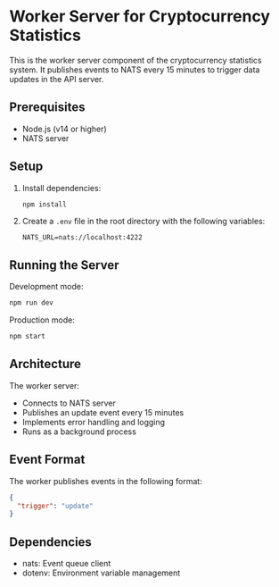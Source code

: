 # Worker Server for Cryptocurrency Statistics

This is the worker server component of the cryptocurrency statistics system. It publishes events to NATS every 15 minutes to trigger data updates in the API server.

## Prerequisites

- Node.js (v14 or higher)
- NATS server

## Setup

1. Install dependencies:
   ```bash
   npm install
   ```

2. Create a `.env` file in the root directory with the following variables:
   ```
   NATS_URL=nats://localhost:4222
   ```

## Running the Server

Development mode:
```bash
npm run dev
```

Production mode:
```bash
npm start
```

## Architecture

The worker server:
- Connects to NATS server
- Publishes an update event every 15 minutes
- Implements error handling and logging
- Runs as a background process

## Event Format

The worker publishes events in the following format:
```json
{
  "trigger": "update"
}
```

## Dependencies

- nats: Event queue client
- dotenv: Environment variable management 